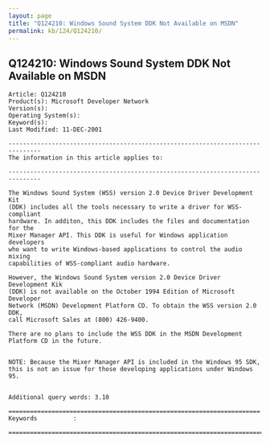 ```yaml
---
layout: page
title: "Q124210: Windows Sound System DDK Not Available on MSDN"
permalink: kb/124/Q124210/
---
```


## Q124210: Windows Sound System DDK Not Available on MSDN

	Article: Q124210
	Product(s): Microsoft Developer Network
	Version(s): 
	Operating System(s): 
	Keyword(s): 
	Last Modified: 11-DEC-2001
	
	-------------------------------------------------------------------------------
	The information in this article applies to:
	
	-------------------------------------------------------------------------------
	
	The Windows Sound System (WSS) version 2.0 Device Driver Development Kit
	(DDK) includes all the tools necessary to write a driver for WSS-compliant
	hardware. In additon, this DDK includes the files and documentation for the
	Mixer Manager API. This DDK is useful for Windows application developers
	who want to write Windows-based applications to control the audio mixing
	capabilities of WSS-compliant audio hardware.
	
	However, the Windows Sound System version 2.0 Device Driver Development Kik
	(DDK) is not available on the October 1994 Edition of Microsoft Developer
	Network (MSDN) Development Platform CD. To obtain the WSS version 2.0 DDK,
	call Microsoft Sales at (800) 426-9400.
	
	There are no plans to include the WSS DDK in the MSDN Development
	Platform CD in the future.
	
	
	NOTE: Because the Mixer Manager API is included in the Windows 95 SDK,
	this is not an issue for those developing applications under Windows 95.
	
	
	Additional query words: 3.10
	
	======================================================================
	Keywords          :  
	
	=============================================================================
	
